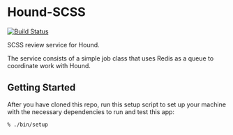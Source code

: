 # Hound-SCSS

[![Build Status](https://circleci.com/gh/thoughtbot/hound-scss/tree/master.svg?style=svg)](https://circleci.com/gh/thoughtbot/hound-scss/tree/master)

SCSS review service for Hound.

The service consists of a simple job class that uses Redis as a queue to
coordinate work with Hound.

## Getting Started

After you have cloned this repo, run this setup script to set up your machine
with the necessary dependencies to run and test this app:

    % ./bin/setup
